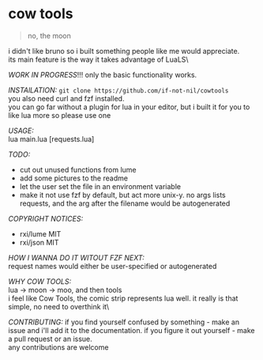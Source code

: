 # cow tools
> no, the moon

i didn't like bruno so i built something people like me would appreciate.\
its main feature is the way it takes advantage of LuaLS\


*WORK IN PROGRESS*!!! only the basic functionality works.

*INSTAlLATION:*
`git clone https://github.com/if-not-nil/cowtools`\
you also need curl and fzf installed.\
you can go far without a plugin for lua in your editor, but i built it for you to like lua more so please use one

*USAGE:*\
lua main.lua [requests.lua]

*TODO:*
* cut out unused functions from lume
* add some pictures to the readme
* let the user set the file in an environment variable
* make it not use fzf by default, but act more unix-y. no args lists requests, and the arg after the filename would be autogenerated   

*COPYRIGHT NOTICES:*
* rxi/lume MIT
* rxi/json MIT

*HOW I WANNA DO IT WITOUT FZF NEXT:*\
request names would either be user-specified or autogenerated

*WHY COW TOOLS:*\
lua -> moon -> moo, and then tools\
i feel like Cow Tools, the comic strip represents lua well. it really is that simple, no need to overthink it\

*CONTRIBUTING:*
if you find yourself confused by something - make an issue and i'll add it to the documentation. if you figure it out yourself - make a pull request or an issue.\
any contributions are welcome

